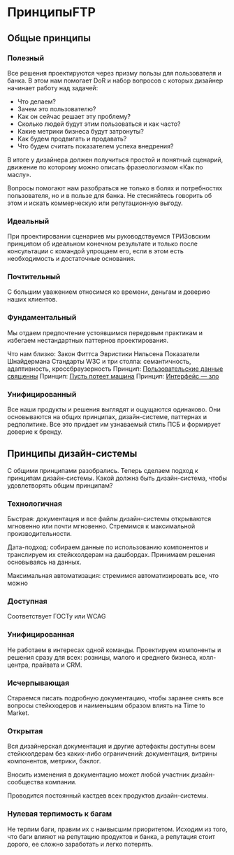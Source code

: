 # ПринципыFTP

## Общые принципы

### Полезный

Все решения проектируются через призму пользы для пользователя и банка. В этом нам помогает DoR и набор вопросов с которых дизайнер начинает работу над задачей:

- Что делаем?
- Зачем это пользователю?
- Как он сейчас решает эту проблему?
- Сколько людей будут этим пользоваться и как часто?
- Какие метрики бизнеса будут затронуты?
- Как будем продвигать и продавать?
- Что будем считать показателем успеха внедрения?

В итоге у дизайнера должен получиться простой и понятный сценарий, движение по которому можно описать фразеологизмом «Как по маслу».

Вопросы помогают нам разобраться не только в болях и потребностях пользователя, но и в пользе для банка. Не стесняйтесь говорить об этом и искать коммерческую или репутационную выгоду.

### Идеальный

При проектировании сценариев мы руководствуемся ТРИЗовским принципом об идеальном конечном результате и только после консультации с командой упрощаем его, если в этом есть необходимость и достаточные основания.

### Почтительный

С большим уважением относимся ко времени, деньгам и доверию наших клиентов.

### Фундаментальный

Мы отдаем предпочтение устоявшимся передовым практикам и избегаем нестандартных паттернов проектирования.

Что нам близко:
Закон Фиттса
Эвристики Нильсена
Показатели Шнайдермана
Стандарты W3C и три столпа: семантичность, адаптивность, кроссбраузерность
Принцип: [Пользовательские данные священны](https://bureau.ru/bb/soviet/20150505/)
Принцип: [Пусть потеет машина](https://bureau.ru/bb/soviet/20150505/)
Принцип: [Интерфейс — зло](https://bureau.ru/bb/soviet/20150505/)

### Унифицированный

Все наши продукты и решения выглядят и ощущаются одинаково. Они основываются на общих принципах, дизайн-системе, паттернах и редполитике. Все это придает им узнаваемый стиль ПСБ и формирует доверие к бренду.

## Принципы дизайн-системы

С общими принципами разобрались. Теперь сделаем подход к принципам дизайн-системы. Какой должна быть дизайн-система, чтобы удовлетворять общим принципам?

### Технологичная

Быстрая: документация и все файлы дизайн-системы открываются мгновенно или почти мгновенно. Стремимся к максимальной производительности.

Дата-подход: собираем данные по использованию компонентов и транслируем их стейкхолдерам на дашбордах. Принимаем решения основываясь на данных.

Максимальная автоматизация: стремимся автоматизировать все, что можно

### Доступная

Соответствует ГОСТу или WCAG

### Унифицированная

Не работаем в интересах одной команды. Проектируем компоненты и решения сразу для всех: розницы, малого и среднего бизнеса, колл-центра, прайвата и CRM.

### Исчерпывающая

Стараемся писать подробную документацию, чтобы заранее снять все вопросы стейкходеров и наименьшим образом влиять на Time to Market.

### Открытая

Вся дизайнерская документация и другие артефакты доступны всем стейкхолдерам без каких-либо ограничений: документация, витрины компонентов, метрики, бэклог.

Вносить изменения в документацию может любой участник дизайн-сообщества компании.

Проводится постоянный кастдев всех продуктов дизайн-системы.

### Нулевая терпимость к багам

Не терпим баги, правим их с наивысшим приоритетом. Исходим из того, что баги влияют на репутацию продуктов и банка, а репутация стоит дорого, ее сложно заработать и легко потерять.
